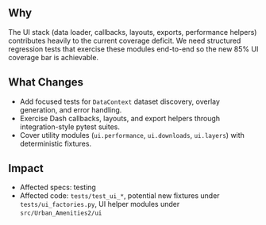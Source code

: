 ## Why
The UI stack (data loader, callbacks, layouts, exports, performance helpers) contributes heavily to the current coverage deficit. We need structured regression tests that exercise these modules end-to-end so the new 85% UI coverage bar is achievable.

## What Changes
- Add focused tests for `DataContext` dataset discovery, overlay generation, and error handling.
- Exercise Dash callbacks, layouts, and export helpers through integration-style pytest suites.
- Cover utility modules (`ui.performance`, `ui.downloads`, `ui.layers`) with deterministic fixtures.

## Impact
- Affected specs: testing
- Affected code: `tests/test_ui_*`, potential new fixtures under `tests/ui_factories.py`, UI helper modules under `src/Urban_Amenities2/ui`
